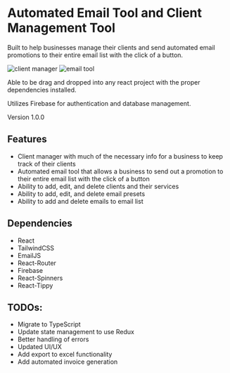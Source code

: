 # Automated Email Tool and Client Management Tool

Built to help businesses manage their clients and send automated email promotions to their entire email list with the click of a button.

![client manager](https://imgur.com/GrXGVIl)
![email tool](https://imgur.com/HARFYZx)

Able to be drag and dropped into any react project with the proper dependencies installed.

Utilizes Firebase for authentication and database management.

Version 1.0.0

## Features

- Client manager with much of the necessary info for a business to keep track of their clients
- Automated email tool that allows a business to send out a promotion to their entire email list with the click of a button
- Ability to add, edit, and delete clients and their services
- Ability to add, edit, and delete email presets
- Ability to add and delete emails to email list

## Dependencies

- React
- TailwindCSS
- EmailJS
- React-Router
- Firebase
- React-Spinners
- React-Tippy

## TODOs:

- Migrate to TypeScript
- Update state management to use Redux
- Better handling of errors
- Updated UI/UX
- Add export to excel functionality
- Add automated invoice generation
